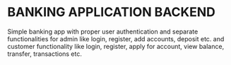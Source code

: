 # BANKING APPLICATION BACKEND

Simple banking app with proper user authentication and separate functionalities for admin like login, register, add accounts, deposit etc. and customer functionality like login, register, apply for account, view balance, transfer, transactions etc.